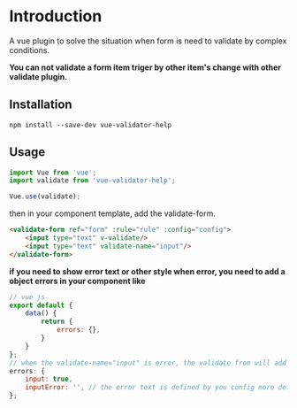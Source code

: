 # Introduction
A vue plugin to solve the situation when form is need to validate by complex conditions.

**You can not validate a form item triger by other item's change with other validate plugin.**

## Installation
`npm install --save-dev vue-validator-help`

## Usage
```js
import Vue from 'vue';
import validate from 'vue-validator-help';

Vue.use(validate);
```

then in your component template, add the validate-form.
```html
<validate-form ref="form" :rule="rule" :config="config">
    <input type="text" v-validate/>
    <input type="text" validate-name="input"/>
</validate-form>
```
**if you need to show error text or other style when error, you need to add a object errors in your component like**
```js
// vue js
export default {
    data() {
        return {
            errors: {},
        }
    }
};
// when the validate-name="input" is error, the validate from will add the key into errors
errors: {
    input: true,
    inputError: '', // the error text is defined by you config more detail in component
};
```

